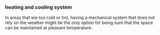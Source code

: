 ### heating and cooling system

In areas that are too cold or hot, having a mechanical system
that does not rely on the weather might be the only option 
for being sure that the space can be maintained at pleasant 
temperature.